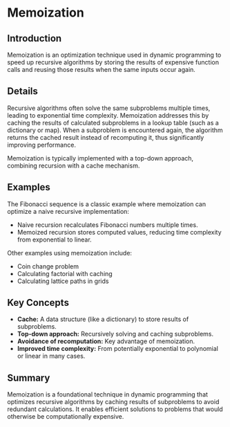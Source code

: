 # Memoization

## Introduction

Memoization is an optimization technique used in dynamic programming to speed up recursive algorithms by storing the results of expensive function calls and reusing those results when the same inputs occur again.

## Details

Recursive algorithms often solve the same subproblems multiple times, leading to exponential time complexity. Memoization addresses this by caching the results of calculated subproblems in a lookup table (such as a dictionary or map). When a subproblem is encountered again, the algorithm returns the cached result instead of recomputing it, thus significantly improving performance.

Memoization is typically implemented with a top-down approach, combining recursion with a cache mechanism.

## Examples

The Fibonacci sequence is a classic example where memoization can optimize a naive recursive implementation:

- Naive recursion recalculates Fibonacci numbers multiple times.
- Memoized recursion stores computed values, reducing time complexity from exponential to linear.

Other examples using memoization include:

- Coin change problem
- Calculating factorial with caching
- Calculating lattice paths in grids

## Key Concepts

- **Cache:** A data structure (like a dictionary) to store results of subproblems.
- **Top-down approach:** Recursively solving and caching subproblems.
- **Avoidance of recomputation:** Key advantage of memoization.
- **Improved time complexity:** From potentially exponential to polynomial or linear in many cases.

## Summary

Memoization is a foundational technique in dynamic programming that optimizes recursive algorithms by caching results of subproblems to avoid redundant calculations. It enables efficient solutions to problems that would otherwise be computationally expensive.
